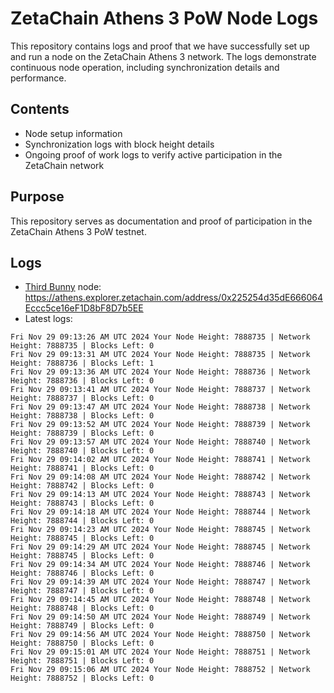 # ZetaChain Athens 3 PoW Node Logs
This repository contains logs and proof that we have successfully set up and run a node on the ZetaChain Athens 3 network. The logs demonstrate continuous node operation, including synchronization details and performance.

## Contents
- Node setup information
- Synchronization logs with block height details
- Ongoing proof of work logs to verify active participation in the ZetaChain network

## Purpose
This repository serves as documentation and proof of participation in the ZetaChain Athens 3 PoW testnet.

## Logs

- [Third Bunny](https://thirdbunny.xyz/) node: https://athens.explorer.zetachain.com/address/0x225254d35dE666064Eccc5ce16eF1D8bF8D7b5EE
- Latest logs:
```
Fri Nov 29 09:13:26 AM UTC 2024 Your Node Height: 7888735 | Network Height: 7888735 | Blocks Left: 0
Fri Nov 29 09:13:31 AM UTC 2024 Your Node Height: 7888735 | Network Height: 7888736 | Blocks Left: 1
Fri Nov 29 09:13:36 AM UTC 2024 Your Node Height: 7888736 | Network Height: 7888736 | Blocks Left: 0
Fri Nov 29 09:13:41 AM UTC 2024 Your Node Height: 7888737 | Network Height: 7888737 | Blocks Left: 0
Fri Nov 29 09:13:47 AM UTC 2024 Your Node Height: 7888738 | Network Height: 7888738 | Blocks Left: 0
Fri Nov 29 09:13:52 AM UTC 2024 Your Node Height: 7888739 | Network Height: 7888739 | Blocks Left: 0
Fri Nov 29 09:13:57 AM UTC 2024 Your Node Height: 7888740 | Network Height: 7888740 | Blocks Left: 0
Fri Nov 29 09:14:02 AM UTC 2024 Your Node Height: 7888741 | Network Height: 7888741 | Blocks Left: 0
Fri Nov 29 09:14:08 AM UTC 2024 Your Node Height: 7888742 | Network Height: 7888742 | Blocks Left: 0
Fri Nov 29 09:14:13 AM UTC 2024 Your Node Height: 7888743 | Network Height: 7888743 | Blocks Left: 0
Fri Nov 29 09:14:18 AM UTC 2024 Your Node Height: 7888744 | Network Height: 7888744 | Blocks Left: 0
Fri Nov 29 09:14:23 AM UTC 2024 Your Node Height: 7888745 | Network Height: 7888745 | Blocks Left: 0
Fri Nov 29 09:14:29 AM UTC 2024 Your Node Height: 7888745 | Network Height: 7888745 | Blocks Left: 0
Fri Nov 29 09:14:34 AM UTC 2024 Your Node Height: 7888746 | Network Height: 7888746 | Blocks Left: 0
Fri Nov 29 09:14:39 AM UTC 2024 Your Node Height: 7888747 | Network Height: 7888747 | Blocks Left: 0
Fri Nov 29 09:14:45 AM UTC 2024 Your Node Height: 7888748 | Network Height: 7888748 | Blocks Left: 0
Fri Nov 29 09:14:50 AM UTC 2024 Your Node Height: 7888749 | Network Height: 7888749 | Blocks Left: 0
Fri Nov 29 09:14:56 AM UTC 2024 Your Node Height: 7888750 | Network Height: 7888750 | Blocks Left: 0
Fri Nov 29 09:15:01 AM UTC 2024 Your Node Height: 7888751 | Network Height: 7888751 | Blocks Left: 0
Fri Nov 29 09:15:06 AM UTC 2024 Your Node Height: 7888752 | Network Height: 7888752 | Blocks Left: 0
```

